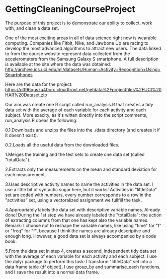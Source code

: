 # GettingCleaningCourseProject

The purpose of this project is to demonstrate our ability to collect, work with, and clean a data set.

One of the most exciting areas in all of data science right now is wearable computing. Companies like Fitbit, Nike, and Jawbone Up are racing to develop the most advanced algorithms to attract new users. The data linked to from the course website represent data collected from the accelerometers from the Samsung Galaxy S smartphone. A full description is available at the site where the data was obtained:
http://archive.ics.uci.edu/ml/datasets/Human+Activity+Recognition+Using+Smartphones

Here are the data for the project:
https://d396qusza40orc.cloudfront.net/getdata%2Fprojectfiles%2FUCI%20HAR%20Dataset.zip 

Our aim was create one R script called run_analysis.R that creates a tidy data set with the average of each variable for each activity and each subject. More exaclty, as it's witten directly into the script comments, run_analysis.R doeas the following:

0.1.Downloads and unzips the files into the ./data directory (and creates it if it doesn't exist).

0.2.Loads all the useful data from the downloaded files.

1.Merges the training and the test sets to create one data set (called "totalData").

2.Extracts only the measurements on the mean and standard deviation for each measurement. 

3.Uses descriptive activity names to name the activities in the data set.
I use a little bit of syntactic sugar here, but it works! Activities in "littleData" set are coded with numbers, every number corresponds to a row in the "activities" set, using a vectoralized assignment we fullfill the task.

4.Appropriately labels the data set with descriptive variable names. 
Already done! During the 1st step we have already labeled the "totalData": the action of extracting columns from that one has kept also the variable names.
Remark: I choose not to reshape the variable names, like using "time" for "t" or "freq" for "f", because I think the names are already descriptive and enough long. However, a good data set is always accompanied by a code book.

5.From the data set in step 4, creates a second, independent tidy data set with the average of each variable for each activity and each subject.
I use the dplyr package to perform this task: I transform "littleData" set into a data frame table (df object), I use group_by and summarise_each functions, and I save the result into a normal data frame.
